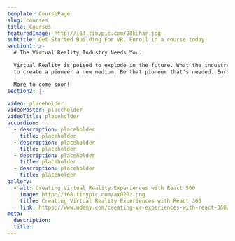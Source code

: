 ```yaml
---
template: CoursePage
slug: courses
title: Courses
featuredImage: http://i64.tinypic.com/28kuhar.jpg
subtitle: Get Started Building For VR. Enroll in a course today!
section1: >-
  # The Virtual Reality Industry Needs You.

  Virtual Reality is poised to explode in the future. What the industry needs is creative minds eager
  to create a pioneer a new medium. Be that pioneer that's needed. Enroll in one of our courses.

  More to come soon!
section2: |-

video: placeholder
videoPoster: placeholder
videoTitle: placeholder
accordion:
  - description: placeholder
    title: placeholder
  - description: placeholder
    title: placeholder
  - description: placeholder
    title: placeholder
  - description: placeholder
    title: placeholder
gallery:
  - alt: Creating Virtual Reality Experiences with React 360
    image: http://i68.tinypic.com/ax020z.png
    title: Creating Virtual Reality Experiences with React 360
    link: https://www.udemy.com/creating-vr-experiences-with-react-360/
meta:
  description:
  title:
---
```

